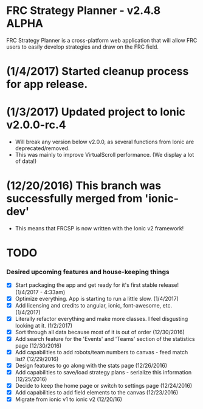 # FRC Strategy Planner - v2.4.8 ALPHA
FRC Strategy Planner is a cross-platform web application that will allow FRC users to easily develop strategies and draw on the FRC field.

# (1/4/2017) Started cleanup process for app release.

# (1/3/2017) Updated project to Ionic v2.0.0-rc.4
- Will break any version below v2.0.0, as several functions from Ionic are deprecated/removed.
- This was mainly to improve VirtualScroll performance. (We display a lot of data!) 

# (12/20/2016) This branch was successfully merged from 'ionic-dev'
- This means that FRCSP is now written with the Ionic v2 framework! 

# TODO
### Desired upcoming features and house-keeping things
- [X] Start packaging the app and get ready for it's first stable release! (1/4/2017 - 4:33am)
- [X] Optimize everything. App is starting to run a little slow. (1/4/2017)
- [X] Add licensing and credits to angular, ionic, font-awesome, etc. (1/4/2017)
- [X] Literally refactor everything and make more classes. I feel disgusting looking at it. (1/2/2017)
- [X] Sort through all data because most of it is out of order (12/30/2016)
- [X] Add search feature for the 'Events' and 'Teams' section of the statistics page (12/30/2016)
- [X] Add capabilities to add robots/team numbers to canvas - feed match list? (12/29/2016)
- [X] Design features to go along with the stats page (12/26/2016)
- [X] Add capabilities to save/load strategy plans - serialize this information (12/25/2016)
- [X] Decide to keep the home page or switch to settings page (12/24/2016)
- [X] Add capabilities to add field elements to the canvas (12/23/2016)
- [X] Migrate from ionic v1 to ionic v2 (12/20/16)
